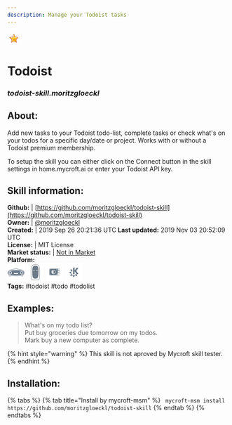 ```yaml
---  
description: Manage your Todoist tasks  
---  
```

![](../.gitbook/assets/star.png)  
# Todoist  
### _todoist-skill.moritzgloeckl_  
## About:  
Add new tasks to your Todoist todo-list, complete tasks or check what's on your todos for a specific day/date or project. Works with or without a Todoist premium membership.

To setup the skill you can either click on the Connect button in the skill settings in home.mycroft.ai or enter your Todoist API key.

## Skill information:  
**Github:** | [https://github.com/moritzgloeckl/todoist-skill](https://github.com/moritzgloeckl/todoist-skill)  
**Owner:** | [@moritzgloeckl](https://github.com/moritzgloeckl)  
**Created:** | 2019 Sep 26 20:21:36 UTC  **Last updated:** 2019 Nov 03 20:52:09 UTC  
**License:** | MIT License  
**Market status:** | [Not in Market](https://market.mycroft.ai/skill/)  
**Platform:**  
 ![](../.gitbook/assets/mark-1-icon.png)  ![](../.gitbook/assets/mark-2-icon.png)  ![](../.gitbook/assets/picroft-icon.png)  ![](../.gitbook/assets/kde.png)   
**Tags:** \#todoist \#todo \#todolist   
## Examples:  
> What's on my todo list?  
> Put buy groceries due tomorrow on my todos.  
> Mark buy a new computer as complete.  
  
{% hint style="warning" %}
This skill is not aproved by Mycroft skill tester.
{% endhint %}
    
## Installation:  
{% tabs %}
{% tab title="Install by mycroft-msm" %}
``` mycroft-msm install https://github.com/moritzgloeckl/todoist-skill```
{% endtab %}
  {% endtabs %}
  